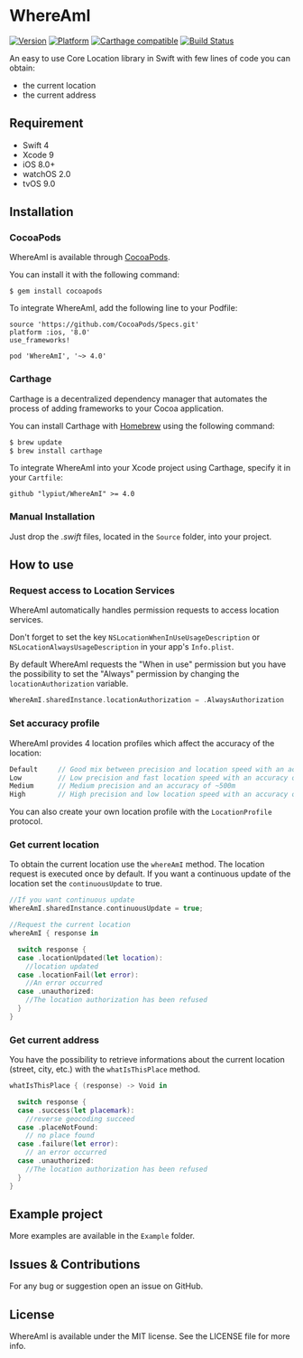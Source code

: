 # WhereAmI

[![Version](http://cocoapod-badges.herokuapp.com/v/WhereAmI/badge.png)](http://cocoadocs.org/docsets/WhereAmI)
[![Platform](http://cocoapod-badges.herokuapp.com/p/WhereAmI/badge.png)](http://cocoadocs.org/docsets/WhereAmI)
[![Carthage compatible](https://img.shields.io/badge/Carthage-compatible-4BC51D.svg?style=flat)](https://github.com/Carthage/Carthage)
[![Build Status](https://travis-ci.org/lypiut/WhereAmI.svg?branch=master)](https://travis-ci.org/lypiut/WhereAmI)

An easy to use Core Location library in Swift with few lines of code you can obtain:
- the current location
- the current address


## Requirement

- Swift 4
- Xcode 9
- iOS 8.0+
- watchOS 2.0
- tvOS 9.0

## Installation

### CocoaPods

WhereAmI is available through [CocoaPods](http://cocoapods.org).  

You can install it with the following command:

```
$ gem install cocoapods
```

To integrate WhereAmI, add the following line to your Podfile:

```
source 'https://github.com/CocoaPods/Specs.git'
platform :ios, '8.0'
use_frameworks!

pod 'WhereAmI', '~> 4.0'
```

### Carthage

Carthage is a decentralized dependency manager that automates the process of adding frameworks to your Cocoa application.

You can install Carthage with [Homebrew](http://brew.sh/) using the following command:

```bash
$ brew update
$ brew install carthage
```

To integrate WhereAmI into your Xcode project using Carthage, specify it in your `Cartfile`:

```
github "lypiut/WhereAmI" >= 4.0
```

### Manual Installation

Just drop the *.swift* files, located in the `Source` folder, into your project.

## How to use

### Request access to Location Services

WhereAmI automatically handles permission requests to access location services.

Don't forget to set the key `NSLocationWhenInUseUsageDescription` or `NSLocationAlwaysUsageDescription` in your app's `Info.plist`.  

By default WhereAmI requests the "When in use" permission but you have the possibility to set the "Always" permission by changing the `locationAuthorization` variable.

```swift
WhereAmI.sharedInstance.locationAuthorization = .AlwaysAuthorization
```

### Set accuracy profile

WhereAmI provides 4 location profiles which affect the accuracy of the location:

```swift
Default 	// Good mix between precision and location speed with an accuracy of ~200m
Low 		// Low precision and fast location speed with an accuracy of ~2000m
Medium		// Medium precision and an accuracy of ~500m
High		// High precision and low location speed with an accuracy of ~10m
```

You can also create your own location profile with the `LocationProfile` protocol.

### Get current location

To obtain the current location use the `whereAmI` method.
The location request is executed once by default. If you want a continuous update of the location set the `continuousUpdate` to true.

```swift
//If you want continuous update
WhereAmI.sharedInstance.continuousUpdate = true;

//Request the current location
whereAmI { response in

  switch response {
  case .locationUpdated(let location):
    //location updated
  case .locationFail(let error):
    //An error occurred
  case .unauthorized:
    //The location authorization has been refused
  }
}
```

### Get current address

You have the possibility to retrieve informations about the current location (street, city, etc.) with the `whatIsThisPlace` method.

```swift
whatIsThisPlace { (response) -> Void in

  switch response {
  case .success(let placemark):
    //reverse geocoding succeed
  case .placeNotFound:
    // no place found
  case .failure(let error):
    // an error occurred
  case .unauthorized:
    //The location authorization has been refused
  }
}
```
## Example project

More examples are available in the `Example` folder.

## Issues & Contributions

For any bug or suggestion open an issue on GitHub.

## License

WhereAmI is available under the MIT license. See the LICENSE file for more info.
